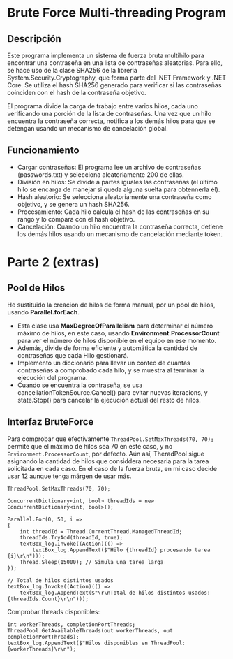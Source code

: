 # Brute Force Multi-threading Program
## Descripción
Este programa implementa un sistema de fuerza bruta multihilo para encontrar una contraseña en una lista de contraseñas aleatorias. Para ello, se hace uso de la clase SHA256 de la librería System.Security.Cryptography, que forma parte del .NET Framework y .NET Core. Se utiliza el hash SHA256 generado para verificar si las contraseñas coinciden con el hash de la contraseña objetivo.

El programa divide la carga de trabajo entre varios hilos, cada uno verificando una porción de la lista de contraseñas. Una vez que un hilo encuentra la contraseña correcta, notifica a los demás hilos para que se detengan usando un mecanismo de cancelación global.

## Funcionamiento
- Cargar contraseñas: El programa lee un archivo de contraseñas (passwords.txt) y selecciona aleatoriamente 200 de ellas.
- División en hilos: Se divide a partes iguales las contraseñas (el último hilo se encarga de manejar si queda alguna suelta para obtennerla él).
- Hash aleatorio: Se selecciona aleatoriamente una contraseña como objetivo, y se genera un hash SHA256.
- Procesamiento: Cada hilo calcula el hash de las contraseñas en su rango y lo compara con el hash objetivo.
- Cancelación: Cuando un hilo encuentra la contraseña correcta, detiene los demás hilos usando un mecanismo de cancelación mediante token.

# Parte 2 (extras)

## Pool de Hilos

He sustituido la creacion de hilos de forma manual, por un pool de hilos, usando **Parallel.forEach**.
- Esta clase usa **MaxDegreeOfParallelism** para determinar el número máximo de hilos, en este caso, usando **Environment.ProcessorCount** para ver el número de hilos disponible en el equipo en ese momento.
- Además, divide de forma eficiente y automática la cantidad de contraseñas que cada Hilo gestionará.
- Implemento un diccionario para llevar un conteo de cuantas contraseñas a comprobado cada hilo, y se muestra al terminar la ejecución del programa.
- Cuando se encuentra la contraseña, se usa cancellationTokenSource.Cancel() para evitar nuevas iteracions,  y state.Stop() para cancelar la ejecución actual del resto de hilos.

## Interfaz BruteForce

Para comprobar que efectivamente  ```ThreadPool.SetMaxThreads(70, 70);``` permite que el máximo de hilos sea 70 en este caso, y no ```Environment.ProcessorCount```, por defecto.
Aún así, TheradPool sigue asignando la cantidad de hilos que considdera necesaria para la tarea solicitada en cada caso.
En el caso de la fuerza bruta, en mi caso decide usar 12 aunque tenga márgen de usar más.

```
ThreadPool.SetMaxThreads(70, 70);

ConcurrentDictionary<int, bool> threadIds = new ConcurrentDictionary<int, bool>();

Parallel.For(0, 50, i =>
{
    int threadId = Thread.CurrentThread.ManagedThreadId;
    threadIds.TryAdd(threadId, true);
    textBox_log.Invoke((Action)(() =>
        textBox_log.AppendText($"Hilo {threadId} procesando tarea {i}\r\n")));
    Thread.Sleep(15000); // Simula una tarea larga
});

// Total de hilos distintos usados
textBox_log.Invoke((Action)(() =>
    textBox_log.AppendText($"\r\nTotal de hilos distintos usados: {threadIds.Count}\r\n")));
```

Comprobar threads disponibles:
```
int workerThreads, completionPortThreads;
ThreadPool.GetAvailableThreads(out workerThreads, out completionPortThreads);
textBox_log.AppendText($"Hilos disponibles en ThreadPool: {workerThreads}\r\n");
```
